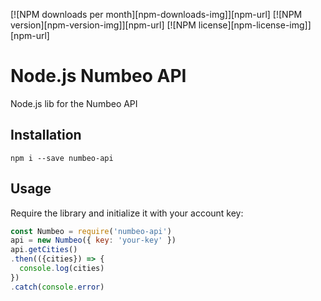 [![NPM downloads per month][npm-downloads-img]][npm-url]
[![NPM version][npm-version-img]][npm-url]
[![NPM license][npm-license-img]][npm-url]

# Node.js Numbeo API
Node.js lib for the Numbeo API

## Installation
```
npm i --save numbeo-api
```

## Usage

Require the library and initialize it with your account key:

```js
const Numbeo = require('numbeo-api')
api = new Numbeo({ key: 'your-key' })
api.getCities()
.then(({cities}) => {
  console.log(cities)
})
.catch(console.error)
```
